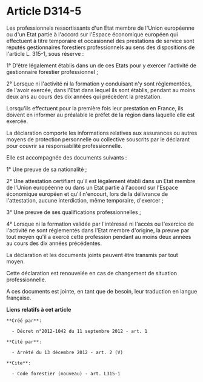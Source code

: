 # Article D314-5

Les professionnels ressortissants d'un Etat membre de l'Union européenne ou d'un Etat partie à l'accord sur l'Espace
économique européen qui effectuent à titre temporaire et occasionnel des prestations de service sont réputés gestionnaires
forestiers professionnels au sens des dispositions de l'article L. 315-1, sous réserve : 

1° D'être légalement établis dans un de ces Etats pour y exercer l'activité de gestionnaire forestier professionnel ; 

2° Lorsque ni l'activité ni la formation y conduisant n'y sont réglementées, de l'avoir exercée, dans l'Etat dans lequel ils
sont établis, pendant au moins deux ans au cours des dix années qui précèdent la prestation. 

Lorsqu'ils effectuent pour la première fois leur prestation en France, ils doivent en informer au préalable le préfet de la
région dans laquelle elle est exercée. 

La déclaration comporte les informations relatives aux assurances ou autres moyens de protection personnelle ou collective
souscrits par le déclarant pour couvrir sa responsabilité professionnelle. 

Elle est accompagnée des documents suivants : 

1° Une preuve de sa nationalité ; 

2° Une attestation certifiant qu'il est légalement établi dans un Etat membre de l'Union européenne ou dans un Etat partie à
l'accord sur l'Espace économique européen et qu'il n'encourt, lors de la délivrance de l'attestation, aucune interdiction,
même temporaire, d'exercer ; 

3° Une preuve de ses qualifications professionnelles ; 

4° Lorsque ni la formation validée par l'intéressé ni l'accès ou l'exercice de l'activité ne sont réglementés dans l'Etat
membre d'origine, la preuve par tout moyen qu'il a exercé cette profession pendant au moins deux années au cours des dix
années précédentes. 

La déclaration et les documents joints peuvent être transmis par tout moyen. 

Cette déclaration est renouvelée en cas de changement de situation professionnelle. 

A ces documents est jointe, en tant que de besoin, leur traduction en langue française.

**Liens relatifs à cet article**

	**Créé par**:

	  - Décret n°2012-1042 du 11 septembre 2012 - art. 1

	**Cité par**:

	  - Arrêté du 13 décembre 2012 - art. 2 (V)

	**Cite**:

	  - Code forestier (nouveau) - art. L315-1
